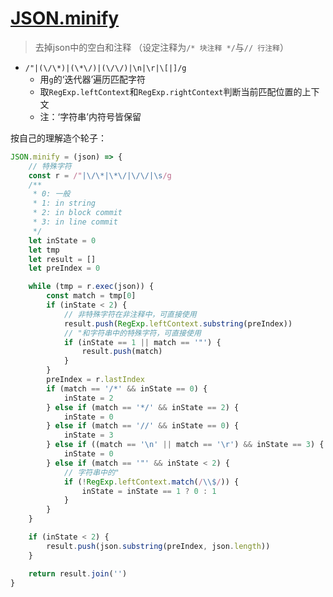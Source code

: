 # [JSON.minify](https://github.com/fkei/JSON.minify)

> 去掉json中的空白和注释 （设定注释为`/* 块注释 */`与`// 行注释`）

- `/"|(\/\*)|(\*\/)|(\/\/)|\n|\r|\[|]/g`
    - 用`g`的‘迭代器’遍历匹配字符
    - 取`RegExp.leftContext`和`RegExp.rightContext`判断当前匹配位置的上下文
    - 注：‘字符串’内符号皆保留


按自己的理解造个轮子：

```js
JSON.minify = (json) => {
    // 特殊字符
    const r = /"|\/\*|\*\/|\/\/|\s/g
    /**
     * 0: 一般
     * 1: in string
     * 2: in block commit
     * 3: in line commit
     */
    let inState = 0
    let tmp
    let result = []
    let preIndex = 0

    while (tmp = r.exec(json)) {
        const match = tmp[0]
        if (inState < 2) {
            // 非特殊字符在非注释中，可直接使用
            result.push(RegExp.leftContext.substring(preIndex))
            // "和字符串中的特殊字符，可直接使用
            if (inState == 1 || match == '"') {
                result.push(match)
            }
        }
        preIndex = r.lastIndex
        if (match == '/*' && inState == 0) {
            inState = 2
        } else if (match == '*/' && inState == 2) {
            inState = 0
        } else if (match == '//' && inState == 0) {
            inState = 3
        } else if ((match == '\n' || match == '\r') && inState == 3) {
            inState = 0
        } else if (match == '"' && inState < 2) {
            // 字符串中的"
            if (!RegExp.leftContext.match(/\\$/)) {
                inState = inState == 1 ? 0 : 1
            }
        }
    }

    if (inState < 2) {
        result.push(json.substring(preIndex, json.length))
    }

    return result.join('')
}
```